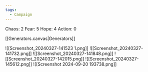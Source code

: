 ```yaml
---
tags:
  - Campaign
---
```


Chaos: 2
Fear: 5
Hope: 4
Action: 0

[[Generators.canvas|Generators]]

![[Screenshot_20240327-141523 1.png]]
![[Screenshot_20240327-141732.png]]
![[Screenshot_20240327-141848.png]]
![[Screenshot_20240327-142015.png]]
![[Screenshot_20240327-145612.png]]
![[Screenshot 2024-09-20 193738.png]]